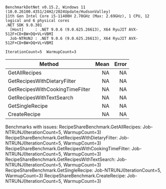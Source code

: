 ```

BenchmarkDotNet v0.15.2, Windows 11 (10.0.26100.4351/24H2/2024Update/HudsonValley)
11th Gen Intel Core i5-11400H 2.70GHz (Max: 2.69GHz), 1 CPU, 12 logical and 6 physical cores
.NET SDK 9.0.301
  [Host]     : .NET 9.0.6 (9.0.625.26613), X64 RyuJIT AVX-512F+CD+BW+DQ+VL+VBMI
  Job-NTRUNJ : .NET 9.0.6 (9.0.625.26613), X64 RyuJIT AVX-512F+CD+BW+DQ+VL+VBMI

IterationCount=5  WarmupCount=3  

```
| Method                          | Mean | Error |
|-------------------------------- |-----:|------:|
| GetAllRecipes                   |   NA |    NA |
| GetRecipesWithDietaryFilter     |   NA |    NA |
| GetRecipesWithCookingTimeFilter |   NA |    NA |
| GetRecipesWithTextSearch        |   NA |    NA |
| GetSingleRecipe                 |   NA |    NA |
| CreateRecipe                    |   NA |    NA |

Benchmarks with issues:
  RecipeShareBenchmark.GetAllRecipes: Job-NTRUNJ(IterationCount=5, WarmupCount=3)
  RecipeShareBenchmark.GetRecipesWithDietaryFilter: Job-NTRUNJ(IterationCount=5, WarmupCount=3)
  RecipeShareBenchmark.GetRecipesWithCookingTimeFilter: Job-NTRUNJ(IterationCount=5, WarmupCount=3)
  RecipeShareBenchmark.GetRecipesWithTextSearch: Job-NTRUNJ(IterationCount=5, WarmupCount=3)
  RecipeShareBenchmark.GetSingleRecipe: Job-NTRUNJ(IterationCount=5, WarmupCount=3)
  RecipeShareBenchmark.CreateRecipe: Job-NTRUNJ(IterationCount=5, WarmupCount=3)
